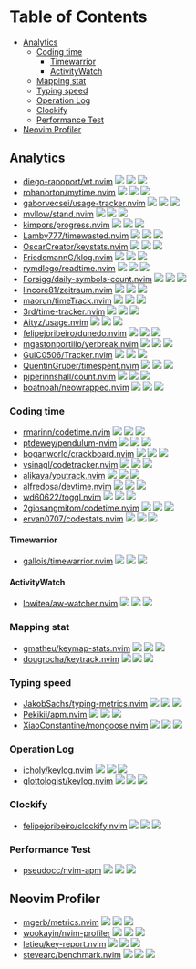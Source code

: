# Table of Contents

<!-- toc -->

- [Analytics](#analytics)
  * [Coding time](#coding-time)
    + [Timewarrior](#timewarrior)
    + [ActivityWatch](#activitywatch)
  * [Mapping stat](#mapping-stat)
  * [Typing speed](#typing-speed)
  * [Operation Log](#operation-log)
  * [Clockify](#clockify)
  * [Performance Test](#performance-test)
- [Neovim Profiler](#neovim-profiler)

<!-- tocstop -->

## Analytics

- [diego-rapoport/wt.nvim](https://github.com/diego-rapoport/wt.nvim) ![](https://img.shields.io/github/stars/diego-rapoport/wt.nvim) ![](https://img.shields.io/github/last-commit/diego-rapoport/wt.nvim) ![](https://img.shields.io/github/commit-activity/y/diego-rapoport/wt.nvim)
- [rohanorton/mytime.nvim](https://github.com/rohanorton/mytime.nvim) ![](https://img.shields.io/github/stars/rohanorton/mytime.nvim) ![](https://img.shields.io/github/last-commit/rohanorton/mytime.nvim) ![](https://img.shields.io/github/commit-activity/y/rohanorton/mytime.nvim)
- [gaborvecsei/usage-tracker.nvim](https://github.com/gaborvecsei/usage-tracker.nvim) ![](https://img.shields.io/github/stars/gaborvecsei/usage-tracker.nvim) ![](https://img.shields.io/github/last-commit/gaborvecsei/usage-tracker.nvim) ![](https://img.shields.io/github/commit-activity/y/gaborvecsei/usage-tracker.nvim)
- [mvllow/stand.nvim](https://github.com/mvllow/stand.nvim) ![](https://img.shields.io/github/stars/mvllow/stand.nvim) ![](https://img.shields.io/github/last-commit/mvllow/stand.nvim) ![](https://img.shields.io/github/commit-activity/y/mvllow/stand.nvim)
- [kimpors/progress.nvim](https://github.com/kimpors/progress.nvim) ![](https://img.shields.io/github/stars/kimpors/progress.nvim) ![](https://img.shields.io/github/last-commit/kimpors/progress.nvim) ![](https://img.shields.io/github/commit-activity/y/kimpors/progress.nvim)
- [Lamby777/timewasted.nvim](https://github.com/Lamby777/timewasted.nvim) ![](https://img.shields.io/github/stars/Lamby777/timewasted.nvim) ![](https://img.shields.io/github/last-commit/Lamby777/timewasted.nvim) ![](https://img.shields.io/github/commit-activity/y/Lamby777/timewasted.nvim)
- [OscarCreator/keystats.nvim](https://github.com/OscarCreator/keystats.nvim) ![](https://img.shields.io/github/stars/OscarCreator/keystats.nvim) ![](https://img.shields.io/github/last-commit/OscarCreator/keystats.nvim) ![](https://img.shields.io/github/commit-activity/y/OscarCreator/keystats.nvim)
- [FriedemannG/klog.nvim](https://github.com/FriedemannG/klog.nvim) ![](https://img.shields.io/github/stars/FriedemannG/klog.nvim) ![](https://img.shields.io/github/last-commit/FriedemannG/klog.nvim) ![](https://img.shields.io/github/commit-activity/y/FriedemannG/klog.nvim)
- [rymdlego/readtime.nvim](https://github.com/rymdlego/readtime.nvim) ![](https://img.shields.io/github/stars/rymdlego/readtime.nvim) ![](https://img.shields.io/github/last-commit/rymdlego/readtime.nvim) ![](https://img.shields.io/github/commit-activity/y/rymdlego/readtime.nvim)
- [Forsigg/daily-symbols-count.nvim](https://github.com/Forsigg/daily-symbols-count.nvim) ![](https://img.shields.io/github/stars/Forsigg/daily-symbols-count.nvim) ![](https://img.shields.io/github/last-commit/Forsigg/daily-symbols-count.nvim) ![](https://img.shields.io/github/commit-activity/y/Forsigg/daily-symbols-count.nvim)
- [lincore81/zeitraum.nvim](https://github.com/lincore81/zeitraum.nvim) ![](https://img.shields.io/github/stars/lincore81/zeitraum.nvim) ![](https://img.shields.io/github/last-commit/lincore81/zeitraum.nvim) ![](https://img.shields.io/github/commit-activity/y/lincore81/zeitraum.nvim)
- [maorun/timeTrack.nvim](https://github.com/maorun/timeTrack.nvim) ![](https://img.shields.io/github/stars/maorun/timeTrack.nvim) ![](https://img.shields.io/github/last-commit/maorun/timeTrack.nvim) ![](https://img.shields.io/github/commit-activity/y/maorun/timeTrack.nvim)
- [3rd/time-tracker.nvim](https://github.com/3rd/time-tracker.nvim) ![](https://img.shields.io/github/stars/3rd/time-tracker.nvim) ![](https://img.shields.io/github/last-commit/3rd/time-tracker.nvim) ![](https://img.shields.io/github/commit-activity/y/3rd/time-tracker.nvim)
- [Aityz/usage.nvim](https://github.com/Aityz/usage.nvim) ![](https://img.shields.io/github/stars/Aityz/usage.nvim) ![](https://img.shields.io/github/last-commit/Aityz/usage.nvim) ![](https://img.shields.io/github/commit-activity/y/Aityz/usage.nvim)
- [felipejoribeiro/dunedo.nvim](https://github.com/felipejoribeiro/dunedo.nvim) ![](https://img.shields.io/github/stars/felipejoribeiro/dunedo.nvim) ![](https://img.shields.io/github/last-commit/felipejoribeiro/dunedo.nvim) ![](https://img.shields.io/github/commit-activity/y/felipejoribeiro/dunedo.nvim)
- [mgastonportillo/yerbreak.nvim](https://github.com/mgastonportillo/yerbreak.nvim) ![](https://img.shields.io/github/stars/mgastonportillo/yerbreak.nvim) ![](https://img.shields.io/github/last-commit/mgastonportillo/yerbreak.nvim) ![](https://img.shields.io/github/commit-activity/y/mgastonportillo/yerbreak.nvim)
- [GuiC0506/Tracker.nvim](https://github.com/GuiC0506/Tracker.nvim) ![](https://img.shields.io/github/stars/GuiC0506/Tracker.nvim) ![](https://img.shields.io/github/last-commit/GuiC0506/Tracker.nvim) ![](https://img.shields.io/github/commit-activity/y/GuiC0506/Tracker.nvim)
- [QuentinGruber/timespent.nvim](https://github.com/QuentinGruber/timespent.nvim) ![](https://img.shields.io/github/stars/QuentinGruber/timespent.nvim) ![](https://img.shields.io/github/last-commit/QuentinGruber/timespent.nvim) ![](https://img.shields.io/github/commit-activity/y/QuentinGruber/timespent.nvim)
- [piperinnshall/count.nvim](https://github.com/piperinnshall/count.nvim) ![](https://img.shields.io/github/stars/piperinnshall/count.nvim) ![](https://img.shields.io/github/last-commit/piperinnshall/count.nvim) ![](https://img.shields.io/github/commit-activity/y/piperinnshall/count.nvim)
- [boatnoah/neowrapped.nvim](https://github.com/boatnoah/neowrapped.nvim) ![](https://img.shields.io/github/stars/boatnoah/neowrapped.nvim) ![](https://img.shields.io/github/last-commit/boatnoah/neowrapped.nvim) ![](https://img.shields.io/github/commit-activity/y/boatnoah/neowrapped.nvim)

### Coding time

- [rmarinn/codetime.nvim](https://github.com/rmarinn/codetime.nvim) ![](https://img.shields.io/github/stars/rmarinn/codetime.nvim) ![](https://img.shields.io/github/last-commit/rmarinn/codetime.nvim) ![](https://img.shields.io/github/commit-activity/y/rmarinn/codetime.nvim)
- [ptdewey/pendulum-nvim](https://github.com/ptdewey/pendulum-nvim) ![](https://img.shields.io/github/stars/ptdewey/pendulum-nvim) ![](https://img.shields.io/github/last-commit/ptdewey/pendulum-nvim) ![](https://img.shields.io/github/commit-activity/y/ptdewey/pendulum-nvim)
- [boganworld/crackboard.nvim](https://github.com/boganworld/crackboard.nvim) ![](https://img.shields.io/github/stars/boganworld/crackboard.nvim) ![](https://img.shields.io/github/last-commit/boganworld/crackboard.nvim) ![](https://img.shields.io/github/commit-activity/y/boganworld/crackboard.nvim)
- [vsinagl/codetracker.nvim](https://github.com/vsinagl/codetracker.nvim) ![](https://img.shields.io/github/stars/vsinagl/codetracker.nvim) ![](https://img.shields.io/github/last-commit/vsinagl/codetracker.nvim) ![](https://img.shields.io/github/commit-activity/y/vsinagl/codetracker.nvim)
- [alikaya/youtrack.nvim](https://github.com/alikaya/youtrack.nvim) ![](https://img.shields.io/github/stars/alikaya/youtrack.nvim) ![](https://img.shields.io/github/last-commit/alikaya/youtrack.nvim) ![](https://img.shields.io/github/commit-activity/y/alikaya/youtrack.nvim)
- [alfredosa/devtime.nvim](https://github.com/alfredosa/devtime.nvim) ![](https://img.shields.io/github/stars/alfredosa/devtime.nvim) ![](https://img.shields.io/github/last-commit/alfredosa/devtime.nvim) ![](https://img.shields.io/github/commit-activity/y/alfredosa/devtime.nvim)
- [wd60622/toggl.nvim](https://github.com/wd60622/toggl.nvim) ![](https://img.shields.io/github/stars/wd60622/toggl.nvim) ![](https://img.shields.io/github/last-commit/wd60622/toggl.nvim) ![](https://img.shields.io/github/commit-activity/y/wd60622/toggl.nvim)
- [2giosangmitom/codetime.nvim](https://github.com/2giosangmitom/codetime.nvim) ![](https://img.shields.io/github/stars/2giosangmitom/codetime.nvim) ![](https://img.shields.io/github/last-commit/2giosangmitom/codetime.nvim) ![](https://img.shields.io/github/commit-activity/y/2giosangmitom/codetime.nvim)
- [ervan0707/codestats.nvim](https://github.com/ervan0707/codestats.nvim) ![](https://img.shields.io/github/stars/ervan0707/codestats.nvim) ![](https://img.shields.io/github/last-commit/ervan0707/codestats.nvim) ![](https://img.shields.io/github/commit-activity/y/ervan0707/codestats.nvim)

#### Timewarrior

- [gallois/timewarrior.nvim](https://github.com/gallois/timewarrior.nvim) ![](https://img.shields.io/github/stars/gallois/timewarrior.nvim) ![](https://img.shields.io/github/last-commit/gallois/timewarrior.nvim) ![](https://img.shields.io/github/commit-activity/y/gallois/timewarrior.nvim)

#### ActivityWatch

- [lowitea/aw-watcher.nvim](https://github.com/lowitea/aw-watcher.nvim) ![](https://img.shields.io/github/stars/lowitea/aw-watcher.nvim) ![](https://img.shields.io/github/last-commit/lowitea/aw-watcher.nvim) ![](https://img.shields.io/github/commit-activity/y/lowitea/aw-watcher.nvim)

### Mapping stat

- [gmatheu/keymap-stats.nvim](https://github.com/gmatheu/keymap-stats.nvim) ![](https://img.shields.io/github/stars/gmatheu/keymap-stats.nvim) ![](https://img.shields.io/github/last-commit/gmatheu/keymap-stats.nvim) ![](https://img.shields.io/github/commit-activity/y/gmatheu/keymap-stats.nvim)
- [dougrocha/keytrack.nvim](https://github.com/dougrocha/keytrack.nvim) ![](https://img.shields.io/github/stars/dougrocha/keytrack.nvim) ![](https://img.shields.io/github/last-commit/dougrocha/keytrack.nvim) ![](https://img.shields.io/github/commit-activity/y/dougrocha/keytrack.nvim)

### Typing speed

- [JakobSachs/typing-metrics.nvim](https://github.com/JakobSachs/typing-metrics.nvim) ![](https://img.shields.io/github/stars/JakobSachs/typing-metrics.nvim) ![](https://img.shields.io/github/last-commit/JakobSachs/typing-metrics.nvim) ![](https://img.shields.io/github/commit-activity/y/JakobSachs/typing-metrics.nvim)
- [Pekikii/apm.nvim](https://github.com/Pekikii/apm.nvim) ![](https://img.shields.io/github/stars/Pekikii/apm.nvim) ![](https://img.shields.io/github/last-commit/Pekikii/apm.nvim) ![](https://img.shields.io/github/commit-activity/y/Pekikii/apm.nvim)
- [XiaoConstantine/mongoose.nvim](https://github.com/XiaoConstantine/mongoose.nvim) ![](https://img.shields.io/github/stars/XiaoConstantine/mongoose.nvim) ![](https://img.shields.io/github/last-commit/XiaoConstantine/mongoose.nvim) ![](https://img.shields.io/github/commit-activity/y/XiaoConstantine/mongoose.nvim)

### Operation Log

- [icholy/keylog.nvim](https://github.com/icholy/keylog.nvim) ![](https://img.shields.io/github/stars/icholy/keylog.nvim) ![](https://img.shields.io/github/last-commit/icholy/keylog.nvim) ![](https://img.shields.io/github/commit-activity/y/icholy/keylog.nvim)
- [glottologist/keylog.nvim](https://github.com/glottologist/keylog.nvim) ![](https://img.shields.io/github/stars/glottologist/keylog.nvim) ![](https://img.shields.io/github/last-commit/glottologist/keylog.nvim) ![](https://img.shields.io/github/commit-activity/y/glottologist/keylog.nvim)

### Clockify

- [felipejoribeiro/clockify.nvim](https://github.com/felipejoribeiro/clockify.nvim) ![](https://img.shields.io/github/stars/felipejoribeiro/clockify.nvim) ![](https://img.shields.io/github/last-commit/felipejoribeiro/clockify.nvim) ![](https://img.shields.io/github/commit-activity/y/felipejoribeiro/clockify.nvim)

### Performance Test

- [pseudocc/nvim-apm](https://github.com/pseudocc/nvim-apm) ![](https://img.shields.io/github/stars/pseudocc/nvim-apm) ![](https://img.shields.io/github/last-commit/pseudocc/nvim-apm) ![](https://img.shields.io/github/commit-activity/y/pseudocc/nvim-apm)

## Neovim Profiler

- [mgerb/metrics.nvim](https://github.com/mgerb/metrics.nvim) ![](https://img.shields.io/github/stars/mgerb/metrics.nvim) ![](https://img.shields.io/github/last-commit/mgerb/metrics.nvim) ![](https://img.shields.io/github/commit-activity/y/mgerb/metrics.nvim)
- [wookayin/nvim-profiler](https://github.com/wookayin/nvim-profiler) ![](https://img.shields.io/github/stars/wookayin/nvim-profiler) ![](https://img.shields.io/github/last-commit/wookayin/nvim-profiler) ![](https://img.shields.io/github/commit-activity/y/wookayin/nvim-profiler)
- [letieu/key-report.nvim](https://github.com/letieu/key-report.nvim) ![](https://img.shields.io/github/stars/letieu/key-report.nvim) ![](https://img.shields.io/github/last-commit/letieu/key-report.nvim) ![](https://img.shields.io/github/commit-activity/y/letieu/key-report.nvim)
- [stevearc/benchmark.nvim](https://github.com/stevearc/benchmark.nvim) ![](https://img.shields.io/github/stars/stevearc/benchmark.nvim) ![](https://img.shields.io/github/last-commit/stevearc/benchmark.nvim) ![](https://img.shields.io/github/commit-activity/y/stevearc/benchmark.nvim)
